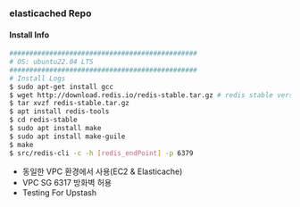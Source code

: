 ### elasticached Repo

#### Install Info


```bash 
###############################################
# OS: ubuntu22.04 LTS 
###############################################
# Install Logs
$ sudo apt-get install gcc
$ wget http://download.redis.io/redis-stable.tar.gz # redis stable version install  
$ tar xvzf redis-stable.tar.gz
$ apt install redis-tools
$ cd redis-stable
$ sudo apt install make
$ sudo apt install make-guile
$ make 
$ src/redis-cli -c -h [redis_endPoint] -p 6379 
```

- 동일한 VPC 환경에서 사용(EC2 & Elasticache)
- VPC SG 6317 방화벽 허용 
- Testing For Upstash 